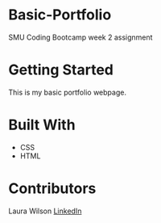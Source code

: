 # Basic-Portfolio
SMU Coding Bootcamp week 2 assignment


# Getting Started
This is my basic portfolio webpage.

# Built With
- CSS
- HTML

# Contributors
Laura Wilson [LinkedIn](www.linkedin.com/in/laura-wilson-03b266148)
